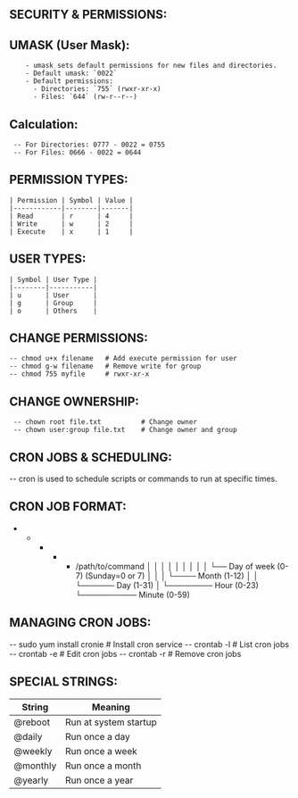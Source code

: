  SECURITY & PERMISSIONS:
 -----------------------


UMASK (User Mask):
-----------------

        - umask sets default permissions for new files and directories.
        - Default umask: `0022`
        - Default permissions:  
          - Directories: `755` (rwxr-xr-x)  
          - Files: `644` (rw-r--r--)  

Calculation:
------------

     -- For Directories: 0777 - 0022 = 0755
     -- For Files: 0666 - 0022 = 0644



 PERMISSION TYPES:
 -----------------

    | Permission | Symbol | Value |
    |------------|--------|-------|
    | Read       | r      | 4     |
    | Write      | w      | 2     |
    | Execute    | x      | 1     |


 USER TYPES:
 ----------

    | Symbol | User Type |
    |--------|-----------|
    | u      | User      |
    | g      | Group     |
    | o      | Others    |


 CHANGE PERMISSIONS:
 -------------------


    -- chmod u+x filename   # Add execute permission for user
    -- chmod g-w filename   # Remove write for group
    -- chmod 755 myfile     # rwxr-xr-x

CHANGE OWNERSHIP:
-----------------

     -- chown root file.txt          # Change owner
     -- chown user:group file.txt    # Change owner and group


CRON JOBS & SCHEDULING:
-----------------------

-- cron is used to schedule scripts or commands to run at specific times.

CRON JOB FORMAT:
----------------
* * * * * /path/to/command
│ │ │ │ │
│ │ │ │ └── Day of week (0-7) (Sunday=0 or 7)
│ │ │ └──── Month (1-12)
│ │ └────── Day (1-31)
│ └──────── Hour (0-23)
└────────── Minute (0-59)

MANAGING CRON JOBS:
-------------------
-- sudo yum install cronie       # Install cron service
-- crontab -l                    # List cron jobs
-- crontab -e                    # Edit cron jobs
-- crontab -r                    # Remove cron jobs

SPECIAL STRINGS:
-----------------

| String   | Meaning               |
| -------- | --------------------- |
| @reboot  | Run at system startup |
| @daily   | Run once a day        |
| @weekly  | Run once a week       |
| @monthly | Run once a month      |
| @yearly  | Run once a year       |





